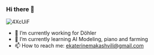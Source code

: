 ### Hi there 👋

![4XcUiF](https://github.com/ekato-makashvili/ekato-makashvili/assets/44134970/f982e4c7-e248-4eed-b350-733434edb8de)

- 🔭 I’m currently working for Döhler
- 🌱 I’m currently learning AI Modeling, piano and farming
- 📫 How to reach me: ekaterinemakashvili@gmail.com
